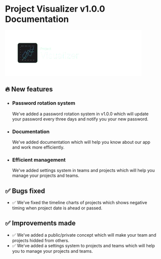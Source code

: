 # Project Visualizer v1.0.0 Documentation

![App logo](docs/app-logo.png)

## 🔥 New features

- ### Password rotation system
    We've added a password rotation system in v1.0.0 which will update your password every three days and notify you your new password.

- ### Documentation
    We've added documentation which will help you know about our app and work more efficiently.

- ### Efficient management
    We've added settings system in teams and projects which will help you manage your projects and teams.

## ✅ Bugs fixed

- ✅ We've fixed the timeline charts of projects which shows negative timing when project date is ahead or passed.

## ✅ Improvements made

- ✅ We've added a public/private concept which will make your team and projects hidded from others.
- ✅ We've added a settings system to projects and teams which will help you to manage your projects and teams.